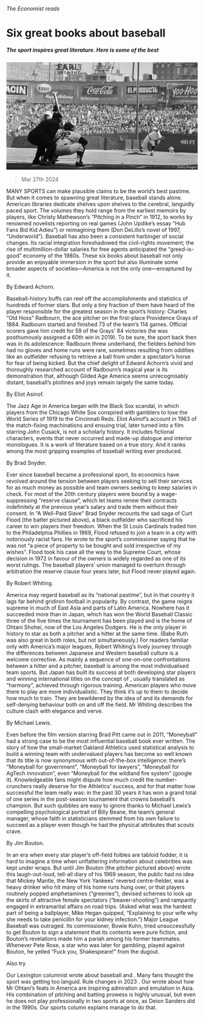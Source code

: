 ###### The Economist reads

# Six great books about baseball 

##### The sport inspires great literature. Here is some of the best 

![image](images/20240330_BLP509.jpg) 

> Mar 27th 2024 

MANY SPORTS can make plausible claims to be the world’s best pastime. But when it comes to spawning great literature, baseball stands alone. American libraries dedicate shelves upon shelves to the cerebral, languidly paced sport. The volumes they hold range from the earliest memoirs by players, like Christy Mathewson’s “Pitching in a Pinch” in 1912, to works by renowned novelists reporting on real games (John Updike’s essay “Hub Fans Bid Kid Adieu”) or reimagining them (Don DeLillo’s novel of 1997, “Underworld”). Baseball has also been a consistent harbinger of social changes. Its racial integration foreshadowed the civil-rights movement; the rise of multimillion-dollar salaries for free agents anticipated the “greed-is-good” economy of the 1980s. These six books about baseball not only provide an enjoyable immersion in the sport but also illuminate some broader aspects of societies—America is not the only one—enraptured by it.

 By Edward Achorn. 

Baseball-history buffs can reel off the accomplishments and statistics of hundreds of former stars. But only a tiny fraction of them have heard of the player responsible for the greatest season in the sport’s history: Charles “Old Hoss” Radbourn, the ace pitcher on the first-place Providence Grays of 1884. Radbourn started and finished 73 of the team’s 114 games. Official scorers gave him credit for 59 of the Grays’ 84 victories (he was posthumously assigned a 60th win in 2019). To be sure, the sport back then was in its adolescence: Radbourn threw underhand, the fielders behind him had no gloves and home runs were rare, sometimes resulting from oddities like an outfielder refusing to retrieve a ball from under a spectator’s horse for fear of being kicked. But the chief delight of Edward Achorn’s vivid and thoroughly researched account of Radbourn’s magical year is its demonstration that, although Gilded Age America seems unrecognisably distant, baseball’s plotlines and joys remain largely the same today.

 By Eliot Asinof.

The Jazz Age in America began with the Black Sox scandal, in which players from the Chicago White Sox conspired with gamblers to lose the World Series of 1919 to the Cincinnati Reds. Eliot Asinof’s account in 1963 of the match-fixing machinations and ensuing trial, later turned into a film starring John Cusack, is not a scholarly history. It includes fictional characters, events that never occurred and made-up dialogue and interior monologues. It is a work of literature based on a true story. And it ranks among the most gripping examples of baseball writing ever produced.

 By Brad Snyder. 

Ever since baseball became a professional sport, its economics have revolved around the tension between players seeking to sell their services for as much money as possible and team owners seeking to keep salaries in check. For most of the 20th century players were bound by a wage-suppressing “reserve clause”, which let teams renew their contracts indefinitely at the previous year’s salary and trade them without their consent. In “A Well-Paid Slave” Brad Snyder recounts the sad saga of Curt Flood (the batter pictured above), a black outfielder who sacrificed his career to win players their freedom. When the St Louis Cardinals traded him to the Philadelphia Phillies in 1969, Flood refused to join a team in a city with notoriously racist fans. He wrote to the sport’s commissioner saying that he was not “a piece of property to be bought and sold irrespective of my wishes”. Flood took his case all the way to the Supreme Court, whose decision in 1972 in favour of the owners is widely regarded as one of its worst rulings. The baseball players’ union managed to overturn through arbitration the reserve clause four years later, but Flood never played again.

By Robert Whiting. 

America may regard baseball as its “national pastime”, but in that country it lags far behind gridiron football in popularity. By contrast, the game reigns supreme in much of East Asia and parts of Latin America. Nowhere has it succeeded more than in Japan, which has won the World Baseball Classic three of the five times the tournament has been played and is the home of Ohtani Shohei, now of the Los Angeles Dodgers. He is the only player in history to star as both a pitcher and a hitter at the same time. (Babe Ruth was also great in both roles, but not simultaneously.) For readers familiar only with America’s major leagues, Robert Whiting’s lively journey through the differences between Japanese and Western baseball culture is a welcome corrective. As mainly a sequence of one-on-one confrontations between a hitter and a pitcher, baseball is among the most individualised team sports. But Japan has built its success at both developing star players and winning international titles on the concept of , usually translated as “harmony”, achieved through rigorous training. American players who move there to play are more individualistic. They think it’s up to them to decide how much to train. They are bewildered by the idea of  and its demands for self-denying behaviour both on and off the field. Mr Whiting describes the culture clash with elegance and verve. 

By Michael Lewis. 

Even before the film version starring Brad Pitt came out in 2011, “Moneyball” had a strong case to be the most influential baseball book ever written. The story of how the small-market Oakland Athletics used statistical analysis to build a winning team with undervalued players has become so well known that its title is now synonymous with out-of-the-box intelligence: there’s “Moneyball for government”, “Moneyball for lawyers”, “Moneyball for AgTech innovation”, even “Moneyball for the wildland fire system” (google it). Knowledgeable fans might dispute how much credit the number-crunchers really deserve for the Athletics’ success, and for that matter how successful the team really was: in the past 30 years it has won a grand total of one series in the post-season tournament that crowns baseball’s champion. But such quibbles are easy to ignore thanks to Michael Lewis’s compelling psychological portrait of Billy Beane, the team’s general manager, whose faith in statisticians stemmed from his own failure to succeed as a player even though he had the physical attributes that scouts crave.

 By Jim Bouton. 

In an era when every star player’s off-field foibles are tabloid fodder, it is hard to imagine a time when unflattering information about celebrities was kept under wraps. But until Jim Bouton (the pitcher pictured above) wrote this laugh-out-loud, tell-all diary of his 1969 season, the public had no idea that Mickey Mantle, the New York Yankees’ revered centre-fielder, was a heavy drinker who hit many of his home runs hung over, or that players routinely popped amphetamines (“greenies”), devised schemes to look up the skirts of attractive female spectators (“beaver-shooting”) and rampantly engaged in extramarital affairs on road trips. (Asked what was the hardest part of being a ballplayer, Mike Hegan quipped, “Explaining to your wife why she needs to take penicillin for your kidney infection.”) Major League Baseball was outraged. Its commissioner, Bowie Kuhn, tried unsuccessfully to get Bouton to sign a statement that its contents were pure fiction, and Bouton’s revelations made him a pariah among his former teammates. Whenever Pete Rose, a star who was later  for gambling, played against Bouton, he yelled “Fuck you, Shakespeare!” from the dugout.

Also try

Our Lexington columnist wrote about baseball and . Many fans thought the sport was getting too languid. Rule changes in 2023 . Our  wrote about how Mr Ohtani’s feats in America are inspiring admiration and emulation in Asia. His combination of pitching and batting prowess is highly unusual, but even he does not play professionally in two sports at once, as Deion Sanders did in the 1990s. Our sports column explains  manage to do that. 

